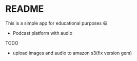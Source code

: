 # README

This is a simple app for educational purposes :smiley:

* Podcast platform with audio

TODO
* upload images and audio to amazon s3(fix version gem)
